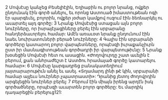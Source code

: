 2 Մովսէսը կանչեց Բեսելիէլին, Եղիաբին ու բոլոր նրանց, ովքեր ընդունակ էին գործ անելու, եւ որոնց Աստուած իմաստութեան ոգի էր պարգեւել, բոլորին, ովքեր յօժար կամքով ուզում էին ձեռնարկել ու աւարտել այդ գործը: 3 Նրանք Մովսէսից ստացան այն բոլոր նուէրները, որ իսրայէլացիները բերել էին սրբարանը հանդերձաւորելու համար: Ամէն առաւօտ նրանք ընդունում էին նաեւ նուիրատուների բերած նուէրները:
4 Գալիս էին սրբարանի գործերը կատարող բոլոր վարպետները, որպէսզի իւրաքանչիւրն ըստ իր մասնագիտութեան գործադրի իր վարպետութիւնը: 5 Նրանք խօսեցին Մովսէսի հետ ու ասացին. «Ժողովուրդը շատ աւելին է բերում, քան անհրաժեշտ է Աստծու հրամայած գործը կատարելու համար»: 6 Մովսէսը կարգադրեց բանակատեղիում յայտարարութիւն անել եւ ասել. «Տղամարդ լինի թէ կին, սրբարանի համար այլեւս նուէրներ չպատրաստի»: Դրանից յետոյ ժողովրդին արգելեցին նուէրներ բերել: 7 Բերում էին միայն իրենց արդէն իսկ գործածները, որպէսզի աւարտեն բոլոր գործերը: Եւ մարդիկ դադարեցին բերելուց121:
